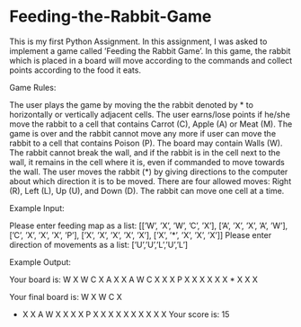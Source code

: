 # Feeding-the-Rabbit-Game
This is my first Python Assignment. In this assignment, I was asked to implement a game called ’Feeding the Rabbit Game’. In this game, the rabbit which is placed in a board will move according to the commands and collect points according to the food it eats.


Game Rules:

The user plays the game by moving the the rabbit denoted by * to horizontally or vertically adjacent cells. The user earns/lose points if he/she move the rabbit to a cell that contains Carrot (C), Apple (A) or Meat (M). The game is over and the rabbit cannot move any more if user can move the rabbit to a cell that contains Poison (P). The board may contain Walls (W). The rabbit cannot break the wall, and if the rabbit is in the cell next to the wall, it remains in the cell where it is, even if commanded to move towards the wall. The user moves the rabbit (*) by giving directions to the computer about which direction it is to be moved. There are four allowed moves: Right (R), Left (L), Up (U), and Down (D). The rabbit can move one cell at a time.

Example Input:

Please enter feeding map as a list:
[[’W’, ’X’, ’W’, ’C’, ’X’], [’A’, ’X’, ’X’, ’A’, ’W’], [’C’, ’X’, ’X’,
’X’, ’P’], [’X’, ’X’, ’X’, ’X’, ’X’], [’X’, ’*’, ’X’, ’X’, ’X’]]
Please enter direction of movements as a list:
[’U’,’U’,’L’,’U’,’L’]

Example Output:

Your board is:
W X W C X
A X X A W
C X X X P
X X X X X
X * X X X

Your final board is:
W X W C X
* X X A W
X X X X P
X X X X X
X X X X X
Your score is: 15
